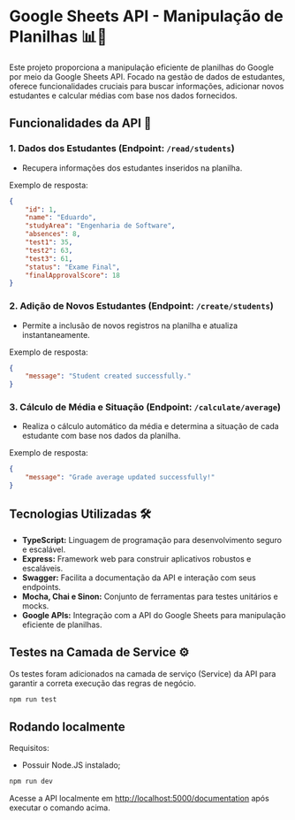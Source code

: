 # Google Sheets API - Manipulação de Planilhas 📊🔧

Este projeto proporciona a manipulação eficiente de planilhas do Google por meio da Google Sheets API. Focado na gestão de dados de estudantes, oferece funcionalidades cruciais para buscar informações, adicionar novos estudantes e calcular médias com base nos dados fornecidos.

## Funcionalidades da API 🚀

### 1. Dados dos Estudantes (Endpoint: `/read/students`)
   - Recupera informações dos estudantes inseridos na planilha.

   Exemplo de resposta:
   ```json
   {
       "id": 1,
       "name": "Eduardo",
       "studyArea": "Engenharia de Software",
       "absences": 8,
       "test1": 35,
       "test2": 63,
       "test3": 61,
       "status": "Exame Final",
       "finalApprovalScore": 18
   }
   ```

### 2. Adição de Novos Estudantes (Endpoint: `/create/students`)
   - Permite a inclusão de novos registros na planilha e atualiza instantaneamente.

   Exemplo de resposta:
   ```json
   {
       "message": "Student created successfully."
   }
   ```

### 3. Cálculo de Média e Situação (Endpoint: `/calculate/average`)
   - Realiza o cálculo automático da média e determina a situação de cada estudante com base nos dados da planilha.

   Exemplo de resposta:
   ```json
   {
       "message": "Grade average updated successfully!"
   }
   ```

## Tecnologias Utilizadas 🛠️

- **TypeScript:** Linguagem de programação para desenvolvimento seguro e escalável.
- **Express:** Framework web para construir aplicativos robustos e escaláveis.
- **Swagger:** Facilita a documentação da API e interação com seus endpoints.
- **Mocha, Chai e Sinon:** Conjunto de ferramentas para testes unitários e mocks.
- **Google APIs:** Integração com a API do Google Sheets para manipulação eficiente de planilhas.

## Testes na Camada de Service ⚙️

Os testes foram adicionados na camada de serviço (Service) da API para garantir a correta execução das regras de negócio.

```bash
npm run test
```

 ## Rodando localmente
  Requisitos:
  * Possuir Node.JS instalado;

```bash
npm run dev
```
Acesse a API localmente em [http://localhost:5000/documentation](http://localhost:5000) após executar o comando acima.
